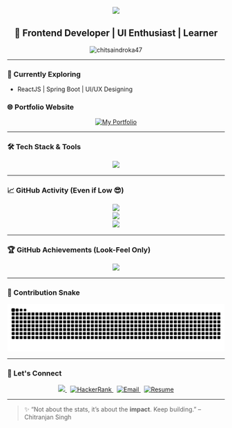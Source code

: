 <!-- Waving Gradient Header -->
<p align="center">
  <img src="https://capsule-render.vercel.app/api?type=waving&color=0ff0fc,0f8cff&height=200&section=header&text=Hi%20👋%20I'm%20Chitranjan%20Singh&fontSize=35&fontColor=ffffff" />
</p>

<h2 align="center">🚀 Frontend Developer | UI Enthusiast | Learner</h2>

<p align="center">
  <img src="https://komarev.com/ghpvc/?username=chitsaindroka47&label=Profile+Views&color=0e75b6&style=flat" alt="chitsaindroka47" />
</p>

---

### 🧠 Currently Exploring
- ReactJS | Spring Boot | UI/UX Designing

### 🌐 Portfolio Website
<p align="center">
  <a href="https://chitranjansinghportfolio.my.canva.site/" target="_blank">
    <img src="https://github.com/chitsaindroka47/chitsaindroka47/assets/your-image.png" alt="My Portfolio" width="300" />
  </a>
</p>



---

### 🛠️ Tech Stack & Tools

<p align="center">
  <img src="https://skillicons.dev/icons?i=html,css,js,react,redux,bootstrap,nodejs,java,mysql,spring,git,figma,photoshop,tensorflow" />
</p>

---

### 📈 GitHub Activity (Even if Low 😎)

<p align="center">
  <img src="https://github-readme-stats.vercel.app/api?username=chitsaindroka47&show_icons=true&theme=tokyonight" />
  <br />
  <img src="https://github-readme-streak-stats.herokuapp.com/?user=chitsaindroka47&theme=tokyonight" />
  <br />
  <img src="https://github-readme-stats.vercel.app/api/top-langs/?username=chitsaindroka47&layout=compact&theme=tokyonight" />
</p>

---

### 🏆 GitHub Achievements (Look-Feel Only)

<p align="center">
  <img src="https://github-profile-trophy.vercel.app/?username=chitsaindroka47&theme=radical&no-frame=true&column=6" />
</p>

---

### 🐍 Contribution Snake

<p align="center">
  <img src="https://github.com/chitsaindroka47/chitsaindroka47/blob/output/github-contribution-grid-snake.svg" />
</p>

---

### 🤝 Let's Connect

<p align="center">
  <a href="https://linkedin.com/in/chitranjan_singh_khichi" target="_blank">
    <img src="https://cdn.jsdelivr.net/gh/devicons/devicon/icons/linkedin/linkedin-original.svg" width="30" />
  </a>
  &nbsp;
 <a href="https://www.hackerrank.com/chitranjan2347" target="_blank">
  <img src="https://cdn-icons-png.flaticon.com/512/2111/2111370.png" alt="HackerRank" width="30" />
</a>
 &nbsp;
  <a href="mailto:chitranjan.22jics211@jietjodhpur.ac.in" target="_blank">
    <img src="https://cdn-icons-png.flaticon.com/512/732/732200.png" alt="Email" width="30" />
  </a>
&nbsp;
  <a href="https://drive.google.com/file/d/1o0ByA_tMP5wGngubpmWC9hToPuV2QvEX/view?usp=sharing" target="_blank" download>
    <img src="https://cdn-icons-png.flaticon.com/512/3135/3135715.png" alt="Resume" width="30" />
  </a>
</p>

---

> ✨ “Not about the stats, it’s about the **impact**. Keep building.” – Chitranjan Singh
